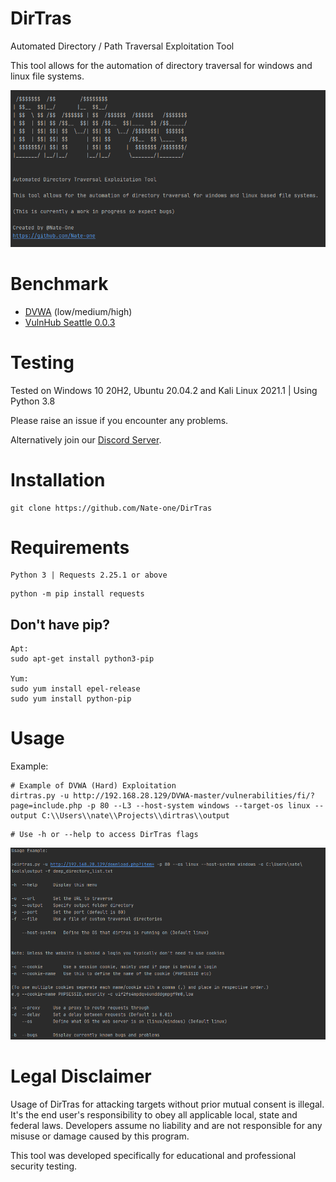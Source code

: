 # DirTras

Automated Directory / Path Traversal Exploitation Tool

This tool allows for the automation of directory traversal for windows and linux file systems.

![Screenshot](https://raw.githubusercontent.com/Nate-one/DirTras/master/content/img1.png)


# Benchmark

* [DVWA](https://github.com/ethicalhack3r/DVWA) (low/medium/high)
* [VulnHub Seattle 0.0.3](https://www.vulnhub.com/entry/seattle-v03,145/)

# Testing

Tested on Windows 10 20H2, Ubuntu 20.04.2 and Kali Linux 2021.1 | Using Python 3.8

Please raise an issue if you encounter any problems.

Alternatively join our [Discord Server](https://discord.gg/wz9X6pTrZm).


# Installation
```
git clone https://github.com/Nate-one/DirTras
```

# Requirements
```
Python 3 | Requests 2.25.1 or above
```

```
python -m pip install requests
```

## Don't have pip?
```
Apt:
sudo apt-get install python3-pip

Yum:
sudo yum install epel-release
sudo yum install python-pip
```

# Usage
Example:
```
# Example of DVWA (Hard) Exploitation
dirtras.py -u http://192.168.28.129/DVWA-master/vulnerabilities/fi/?page=include.php -p 80 --L3 --host-system windows --target-os linux --output C:\\Users\\nate\\Projects\\dirtras\\output
```

```
# Use -h or --help to access DirTras flags
```

![Screenshot](https://raw.githubusercontent.com/Nate-one/DirTras/master/content/img2.png)


# Legal Disclaimer

Usage of DirTras for attacking targets without prior mutual consent is illegal. 
It's the end user's responsibility to obey all applicable local, state and federal laws. 
Developers assume no liability and are not responsible for any misuse or damage caused by this program.

This tool was developed specifically for educational and professional security testing.

